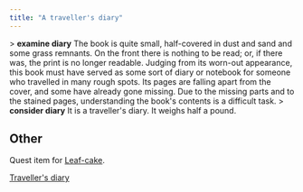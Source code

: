 ```yaml
---
title: "A traveller's diary"
---
```


\> **examine diary**
The book is quite small, half-covered in dust and sand and some grass
remnants. On the front there is nothing to be read; or, if there was,
the print is no longer readable. Judging from its worn-out appearance,
this book must have served as some sort of diary or notebook for
someone
who travelled in many rough spots. Its pages are falling apart from
the
cover, and some have already gone missing. Due to the missing parts and
to
the stained pages, understanding the book's contents is a difficult
task.
\> **consider diary**
It is a traveller's diary.
It weighs half a pound.

## Other

Quest item for [Leaf-cake](Quest#Leaf-Cake "wikilink").

[Traveller's diary](Category:_Quest_items "wikilink")